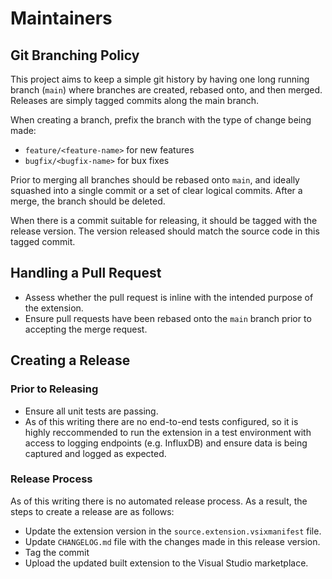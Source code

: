 # Maintainers

## Git Branching Policy

This project aims to keep a simple git history by having one long running branch (`main`) where branches are created, rebased onto, and then merged. Releases are simply tagged commits along the main branch.

When creating a branch, prefix the branch with the type of change being made:
- `feature/<feature-name>` for new features
- `bugfix/<bugfix-name>` for bux fixes

Prior to merging all branches should be rebased onto `main`, and ideally squashed into a single commit or a set of clear logical commits. After a merge, the branch should be deleted. 

When there is a commit suitable for releasing, it should be tagged with the release version. The version released should match the source code in this tagged commit.


## Handling a Pull Request

- Assess whether the pull request is inline with the intended purpose of the extension.
- Ensure pull requests have been rebased onto the `main` branch prior to accepting the merge request.

## Creating a Release

### Prior to Releasing

- Ensure all unit tests are passing. 
- As of this writing there are no end-to-end tests configured, so it is highly reccommended to run the extension in a test environment with access to logging endpoints (e.g. InfluxDB) and ensure data is being captured and logged as expected.

### Release Process

As of this writing there is no automated release process. As a result, the steps to create a release are as follows:

- Update the extension version in the `source.extension.vsixmanifest` file.
- Update `CHANGELOG.md` file with the changes made in this release version.
- Tag the commit 
- Upload the updated built extension to the Visual Studio marketplace.

